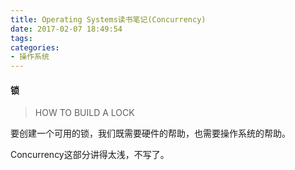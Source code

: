 ```yaml
---
title: Operating Systems读书笔记(Concurrency)
date: 2017-02-07 18:49:54
tags:
categories:
- 操作系统
---
```

#### 锁
> HOW TO BUILD A LOCK

要创建一个可用的锁，我们既需要硬件的帮助，也需要操作系统的帮助。

Concurrency这部分讲得太浅，不写了。
